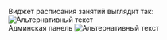 Виджет расписания занятий выглядит так: <br/>
![Альтернативный текст](http://cs622224.vk.me/v622224494/1b106/L1Dtxl4fwJs.jpg)
<br/>Админская панель
![Альтернативный текст](http://cs622027.vk.me/v622027494/26c8d/IBlbtMLljIM.jpg)
